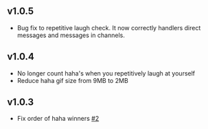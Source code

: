 ## v1.0.5
  * Bug fix to repetitive laugh check. It now correctly handlers direct messages
    and messages in channels.

## v1.0.4
  * No longer count haha's when you repetitively laugh at yourself
  * Reduce haha gif size from 9MB to 2MB

## v1.0.3
  * Fix order of haha winners [#2](https://github.com/tielur/alice_haha/pull/2)